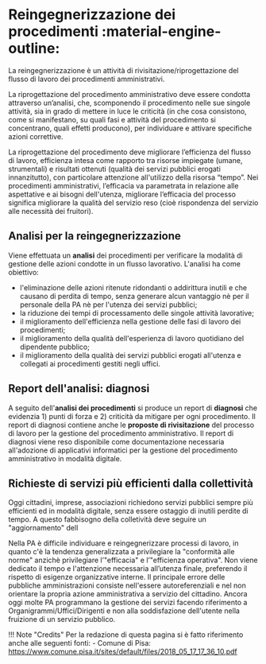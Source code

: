 # Reingegnerizzazione dei procedimenti :material-engine-outline:
La reingegnerizzazione è un attività di rivisitazione/riprogettazione del flusso di lavoro dei procedimenti amministrativi.

La riprogettazione del procedimento amministrativo deve essere condotta attraverso un’analisi, che, scomponendo il procedimento nelle sue singole attività, sia in grado di mettere in luce le criticità (in che cosa consistono, come si manifestano, su quali fasi e attività del procedimento si concentrano, quali effetti producono), per individuare e attivare specifiche azioni correttive.

La riprogettazione del procedimento deve migliorare l’efficienza del flusso di lavoro, efficienza intesa come rapporto tra risorse impiegate (umane, strumentali) e risultati ottenuti (qualità dei servizi pubblici erogati innanzitutto), con particolare attenzione all'utilizzo della risorsa “tempo”. Nei procedimenti amministrativi, l’efficacia va parametrata in relazione alle aspettative e ai bisogni dell'utenza, migliorare l’efficacia del processo significa migliorare la qualità del servizio reso (cioè rispondenza del servizio alle necessità dei fruitori). 

## Analisi per la reingegnerizzazione
Viene effettuata un **analisi** dei procedimenti per verificare la modalità di gestione delle azioni condotte in un flusso lavorativo. L'analisi ha come obiettivo:

- l'eliminazione delle azioni ritenute ridondanti o addirittura inutili e che causano di perdita di tempo, senza generare alcun vantaggio nè per il personale della PA nè per l'utenza dei servizi pubblici;
- la riduzione dei tempi di processamento delle singole attività lavorative;
- il miglioramento dell'efficienza nella gestione delle fasi di lavoro dei procedimenti;
- il miglioramento della qualità dell'esperienza di lavoro quotidiano del dipendente pubblico;
- il miglioramento della qualità dei servizi pubblici erogati all'utenza e collegati ai procedimenti gestiti negli uffici.


## Report dell'analisi: diagnosi
A seguito dell'**analisi dei procedimenti** si produce un report di **diagnosi** che evidenzia 1) punti di forza e 2) criticità da mitigare per ogni procedimento. Il report di diagnosi contiene anche le **proposte di rivisitazione** del processo di lavoro per la gestione del procedimento amministrativo. Il report di diagnosi viene reso disponibile come documentazione necessaria all'adozione di applicativi informatici per la gestione del procedimento amministrativo in modalità digitale.


## Richieste di servizi più efficienti dalla collettività
Oggi cittadini, imprese, associazioni richiedono servizi pubblici sempre più efficienti ed in modalità digitale, senza essere ostaggio di inutili perdite di tempo. A questo fabbisogno della colletività deve seguire un "aggiornamento" dell

Nella PA è difficile individuare e reingegnerizzare processi di lavoro, in quanto c'è la tendenza generalizzata a privilegiare la "conformità alle norme" anzichè privilegiare l’"efficacia" e l’"efficienza operativa". Non viene dedicato il tempo e l'attenzione necessaria all’utenza finale, preferendo il rispetto di esigenze organizzative interne. Il principale errore delle pubbliche amministrazioni consiste nell'essere autoreferenziali e nel non orientare la propria azione amministrativa a servizio del cittadino. Ancora oggi molte PA programmano la gestione dei servizi facendo riferimento a Organigrammi/Uffici/Dirigenti e non alla soddisfazione dell'utente nella fruizione di un servizio pubblico.









!!! Note "Credits"
    Per la redazione di questa pagina si è fatto riferimento anche alle seguenti fonti: 
    - Comune di Pisa: https://www.comune.pisa.it/sites/default/files/2018_05_17_17_36_10.pdf
    
